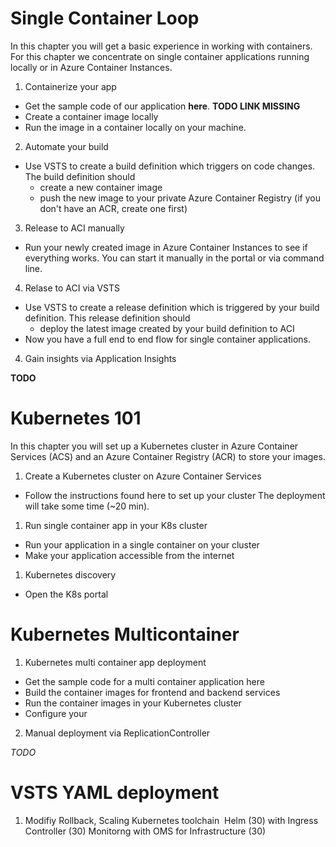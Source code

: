 # Single Container Loop 
In this chapter you will get a basic experience in working with containers. For this chapter we concentrate on single container applications running locally or in Azure Container Instances.


1. Containerize your app 
- Get the sample code of our application **here**. **TODO LINK MISSING**
- Create a container image locally
- Run the image in a container locally on your machine.

2. Automate your build 
- Use VSTS to create a build definition which triggers on code changes. The build definition should 
    - create a new container image 
    - push the new image to your private Azure Container Registry (if you don't have an ACR, create one first)

3. Release to ACI manually
- Run your newly created image in Azure Container Instances to see if everything works. You can start it manually in the portal or via command line.

4. Relase to ACI via VSTS
- Use VSTS to create a release definition which is triggered by your build definition. This release definition should
    - deploy the latest image created by your build definition to ACI
- Now you have a full end to end flow for single container applications.

4. Gain insights via Application Insights

**TODO**

# Kubernetes 101 
In this chapter you will set up a Kubernetes cluster in Azure Container Services (ACS) and an Azure Container Registry (ACR) to store your images.

1. Create a Kubernetes cluster on Azure Container Services 
- Follow the instructions found here to set up your cluster
The deployment will take some time (~20 min). 

1. Run single container app in your K8s cluster
- Run your application in a single container on your cluster
- Make your application accessible from the internet

1. Kubernetes discovery
- Open the K8s portal

# Kubernetes Multicontainer 
1. Kubernetes multi container app deployment 
- Get the sample code for a multi container application here 
- Build the container images for frontend and backend services
- Run the container images in your Kubernetes cluster
- Configure your 


2. Manual deployment via ReplicationController 

*TODO*


# VSTS YAML deployment
1. Modifiy Rollback, Scaling​
Kubernetes toolchain ​
Helm (30) with Ingress Controller (30)​
Monitorng with OMS for Infrastructure (30)​
​
​
​
​
​